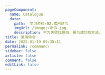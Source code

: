 ```yaml
---
pageComponent: 
  name: Catalogue 
  data: 
    path:  学习资料/02.常用命令
    imgUrl: /images/命令.jpg 
    description: 不为失败找理由，要为成功找方法。
title: 常用命令
date: 2022-01-19 09:35:11
permalink: /command/
sidebar: false 
article: false 
comment: false 
editLink: false 
---
```

